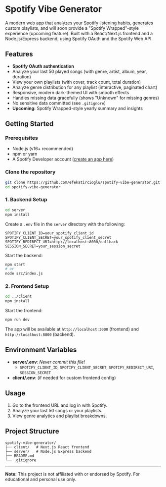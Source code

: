# Spotify Vibe Generator

A modern web app that analyzes your Spotify listening habits, generates custom playlists, and will soon provide a "Spotify Wrapped"-style experience (upcoming feature). Built with a React/Next.js frontend and a Node.js/Express backend, using Spotify OAuth and the Spotify Web API.

## Features

- **Spotify OAuth authentication**
- Analyze your last 50 played songs (with genre, artist, album, year, duration)
- View your own playlists (with cover, track count, total duration)
- Analyze genre distribution for any playlist (interactive, paginated chart)
- Responsive, modern dark-themed UI with smooth effects
- Handles missing data gracefully (shows "Unknown" for missing genres)
- No sensitive data committed (see `.gitignore`)
- **Upcoming:** Spotify Wrapped-style yearly summary and insights


## Getting Started

### Prerequisites
- Node.js (v16+ recommended)
- npm or yarn
- A Spotify Developer account ([create an app here](https://developer.spotify.com/dashboard/applications))

### Clone the repository
```bash
git clone https://github.com/efekatircioglu/spotify-vibe-generator.git
cd spotify-vibe-generator
```

### 1. Backend Setup

```bash
cd server
npm install
```

Create a `.env` file in the `server` directory with the following:
```env
SPOTIFY_CLIENT_ID=your_spotify_client_id
SPOTIFY_CLIENT_SECRET=your_spotify_client_secret
SPOTIFY_REDIRECT_URI=http://localhost:8000/callback
SESSION_SECRET=your_session_secret
```

Start the backend:
```bash
npm start
# or
node src/index.js
```

### 2. Frontend Setup

```bash
cd ../client
npm install
```

Start the frontend:
```bash
npm run dev
```

The app will be available at `http://localhost:3000` (frontend) and `http://localhost:8000` (backend).

## Environment Variables
- **server/.env**: _Never commit this file!_
  - `SPOTIFY_CLIENT_ID`, `SPOTIFY_CLIENT_SECRET`, `SPOTIFY_REDIRECT_URI`, `SESSION_SECRET`
- **client/.env**: (if needed for custom frontend config)

## Usage
1. Go to the frontend URL and log in with Spotify.
2. Analyze your last 50 songs or your playlists.
3. View genre analytics and playlist breakdowns.

## Project Structure
```
spotify-vibe-generator/
├── client/   # Next.js React frontend
├── server/   # Node.js Express backend
├── README.md
└── .gitignore
```


---

**Note:** This project is not affiliated with or endorsed by Spotify. For educational and personal use only.

